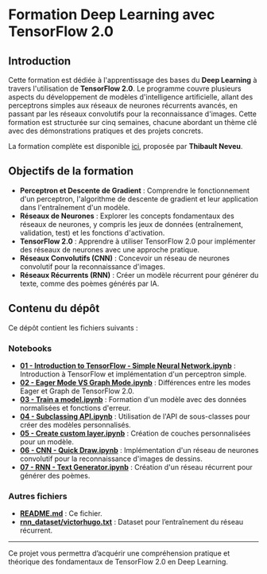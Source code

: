 # Formation Deep Learning avec TensorFlow 2.0

## Introduction

Cette formation est dédiée à l'apprentissage des bases du **Deep Learning** à travers l'utilisation de **TensorFlow 2.0**. Le programme couvre plusieurs aspects du développement de modèles d'intelligence artificielle, allant des perceptrons simples aux réseaux de neurones récurrents avancés, en passant par les réseaux convolutifs pour la reconnaissance d'images. Cette formation est structurée sur cinq semaines, chacune abordant un thème clé avec des démonstrations pratiques et des projets concrets.

La formation complète est disponible [ici](https://www.youtube.com/watch?v=hP7Ac8S9Tgs&list=PLpEPgC7cUJ4byTM5kGA0Te1jUeNwbSgfd), proposée par **Thibault Neveu**.

## Objectifs de la formation

- **Perceptron et Descente de Gradient** : Comprendre le fonctionnement d'un perceptron, l'algorithme de descente de gradient et leur application dans l'entraînement d'un modèle.
- **Réseaux de Neurones** : Explorer les concepts fondamentaux des réseaux de neurones, y compris les jeux de données (entraînement, validation, test) et les fonctions d'activation.
- **TensorFlow 2.0** : Apprendre à utiliser TensorFlow 2.0 pour implémenter des réseaux de neurones avec une approche pratique.
- **Réseaux Convolutifs (CNN)** : Concevoir un réseau de neurones convolutif pour la reconnaissance d'images.
- **Réseaux Récurrents (RNN)** : Créer un modèle récurrent pour générer du texte, comme des poèmes générés par IA.

## Contenu du dépôt

Ce dépôt contient les fichiers suivants :

### Notebooks

- **[01 - Introduction to TensorFlow - Simple Neural Network.ipynb](./01%20-%20Introduction%20to%20TensorFlow%20-%20Simple%20Neural%20Network.ipynb)** : Introduction à TensorFlow et implémentation d'un perceptron simple.
- **[02 - Eager Mode VS Graph Mode.ipynb](./02%20-%20Eager%20Mode%20VS%20Graph%20Mode.ipynb)** : Différences entre les modes Eager et Graph de TensorFlow 2.0.
- **[03 - Train a model.ipynb](./03%20-%20Train%20a%20model.ipynb)** : Formation d'un modèle avec des données normalisées et fonctions d'erreur.
- **[04 - Subclassing API.ipynb](./04%20-%20Subclassing%20API.ipynb)** : Utilisation de l'API de sous-classes pour créer des modèles personnalisés.
- **[05 - Create custom layer.ipynb](./05%20-%20Create%20custom%20layer.ipynb)** : Création de couches personnalisées pour un modèle.
- **[06 - CNN - Quick Draw.ipynb](./06%20-%20CNN%20-%20Quick%20Draw.ipynb)** : Implémentation d'un réseau de neurones convolutif pour la reconnaissance d'images de dessins.
- **[07 - RNN - Text Generator.ipynb](./07%20-%20RNN%20-%20Text%20Generator.ipynb)** : Création d'un réseau récurrent pour générer des poèmes.

### Autres fichiers

- **[README.md](./README.md)** : Ce fichier.
- **[rnn_dataset/victorhugo.txt](./rnn_dataset/victorhugo.txt)** : Dataset pour l’entraînement du réseau récurrent.

---

Ce projet vous permettra d’acquérir une compréhension pratique et théorique des fondamentaux de TensorFlow 2.0 en Deep Learning.
